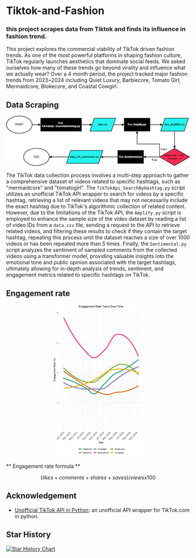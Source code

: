 # Tiktok-and-Fashion

### this project scrapes data from Tiktok and finds its influence in fashion trend.  

This project explores the commercial viability of TikTok driven fashion trends. As one of the most powerful platforms in shaping fashion culture, TikTok regularly launches aesthetics that dominate social feeds. We asked ourselves how many of these trends go beyond virality and influence what we actually wear? Over a 4 month period, the project tracked major fashion trends from 2023~2024 including Quiet Luxury, Barbiecore, Tomato Girl, Mermaidcore, Blokecore, and Coastal Cowgirl.

## Data Scraping
<p align="center">
    <img src="./assets/readme/tiktokflowchart.drawio.png" width="750"/>
</p>


The TikTok data collection process involves a multi-step approach to gather a comprehensive dataset of videos related to specific hashtags, such as "mermaidcore" and "tomatogirl". The `TikTokApi_SearchByHashtag.py` script utilizes an unofficial TikTok API wrapper to search for videos by a specific hashtag, retrieving a list of relevant videos that may not necessarily include the exact hashtag due to TikTok's algorithmic collection of related content. However, due to the limitations of the TikTok API, the `Amplify.py` script is employed to enhance the sample size of the video dataset by reading a list of video IDs from a `data.csv` file, sending a request to the API to retrieve related videos, and filtering these results to check if they contain the target hashtag, repeating this process until the dataset reaches a size of over 1000 videos or has been repeated more than 5 times. Finally, the `Sentimental.py` script analyzes the sentiment of sampled comments from the collected videos using a transformer model, providing valuable insights into the emotional tone and public opinion associated with the target hashtags, ultimately allowing for in-depth analysis of trends, sentiment, and engagement metrics related to specific hashtags on TikTok.

## Engagement rate 
<p align="center">
    <img src="./assets/readme/engagement_rate_trend.png" width="250"/>
</p>

** Engagement rate formula **

$$(likes + comments + shares + saves) / views x 100 %  $$


## Acknowledgement

* [Unofficial TikTok API in Python](https://github.com/davidteather/TikTok-Api): an unofficial API wrapper for TikTok.com in python. 


## Star History 
[![Star History Chart](https://api.star-history.com/svg?repos=yoomin53/Tiktok-and-Fashion&type=Date)](https://www.star-history.com/#yoomin53/Tiktok-and-Fashion&Date)
